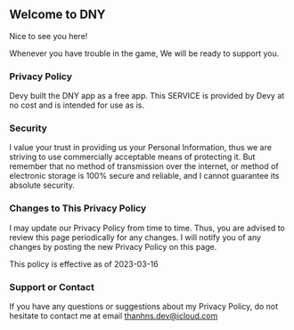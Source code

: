## Welcome to DNY

Nice to see you here!

Whenever you have trouble in the game, We will be ready to support you.

### Privacy Policy

Devy built the DNY app as a free app. This SERVICE is provided by Devy at no cost and is intended for use as is.

### Security

I value your trust in providing us your Personal Information, thus we are striving to use commercially acceptable means of protecting it. But remember that no method of transmission over the internet, or method of electronic storage is 100% secure and reliable, and I cannot guarantee its absolute security.

### Changes to This Privacy Policy

I may update our Privacy Policy from time to time. Thus, you are advised to review this page periodically for any changes. I will notify you of any changes by posting the new Privacy Policy on this page.

This policy is effective as of 2023-03-16

### Support or Contact

If you have any questions or suggestions about my Privacy Policy, do not hesitate to contact me at email thanhns.dev@icloud.com

